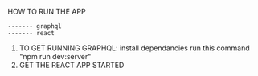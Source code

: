 HOW TO RUN THE APP

    ------- graphql
    ------- react

1. TO GET RUNNING GRAPHQL: 
                            install dependancies
                            run this command "npm run dev:server"
2. GET THE REACT APP STARTED
